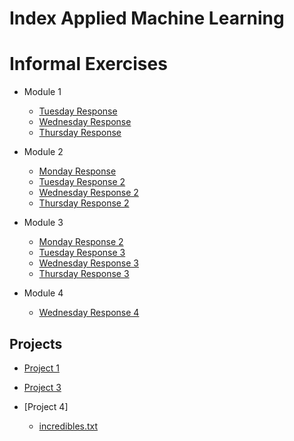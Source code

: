 # Index Applied Machine Learning

# Informal Exercises
- Module 1
    - [Tuesday Response](tues.md)
    - [Wednesday Response](wed1.md)
    - [Thursday Response](https://amanroa.github.io/data310/thurs1.html)


- Module 2
    - [Monday Response](mon.md)
    - [Tuesday Response 2](tues2.md)
    - [Wednesday Response 2](weds2.md)
    - [Thursday Response 2](https://eanelson01.github.io/DATA310/mod2/thursday2.html)


- Module 3
    - [Monday Response 2](mon2.md)
    - [Tuesday Response 3](tues3.md)
    - [Wednesday Response 3](weds3.md)
    - [Thursday Response 3](https://tyeatts75.github.io/Data310/thurs3.html)


- Module 4
    - [Wednesday Response 4](weds4.md)
    
    
## Projects

- [Project 1](proj1.md)


- [Project 3](proj3.md)


- [Project 4]
    - [incredibles.txt](incredibles.txt)

